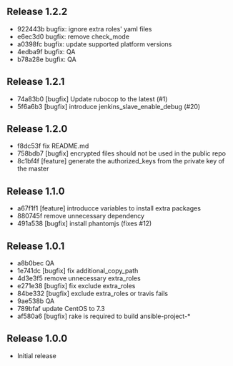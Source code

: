 ## Release 1.2.2

* 922443b bugfix: ignore extra roles' yaml files
* e6ec3d0 bugfix: remove check_mode
* a0398fc bugfix: update supported platform versions
* 4edba9f bugfix: QA
* b78a28e bugfix: QA

## Release 1.2.1

* 74a83b0 [bugfix] Update rubocop to the latest (#1)
* 5f6a6b3 [bugfix] introduce jenkins_slave_enable_debug (#20)

## Release 1.2.0

* f8dc53f fix README.md
* 758bdb7 [bugfix] encrypted files should not be used in the public repo
* 8c1bf4f [feature] generate the authorized_keys from the private key of the master

## Release 1.1.0

* a67f1f1 [feature] introducce variables to install extra packages
* 880745f remove unnecessary dependency
* 491a538 [bugfix] install phantomjs (fixes #12)

## Release 1.0.1

* a8b0bec QA
* 1e741dc [bugfix] fix additional_copy_path
* 4d3e3f5 remove unnecessary extra_roles
* e271e38 [bugfix] fix exclude extra_roles
* 84be332 [bugfix] exclude extra_roles or travis fails
* 9ae538b QA
* 789bfaf update CentOS to 7.3
* af580a6 [bugfix] rake is required to build ansible-project-*

## Release 1.0.0

* Initial release
